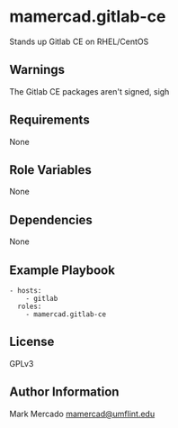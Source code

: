 mamercad.gitlab-ce
==================

Stands up Gitlab CE on RHEL/CentOS

Warnings
--------

The Gitlab CE packages aren't signed, sigh

Requirements
------------

None

Role Variables
--------------

None

Dependencies
------------

None

Example Playbook
----------------

    - hosts:
        - gitlab
      roles:
        - mamercad.gitlab-ce

License
-------

GPLv3

Author Information
------------------

Mark Mercado <mamercad@umflint.edu>
